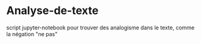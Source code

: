 # Analyse-de-texte
script jupyter-notebook pour trouver des analogisme dans le texte, comme la négation "ne pas"
